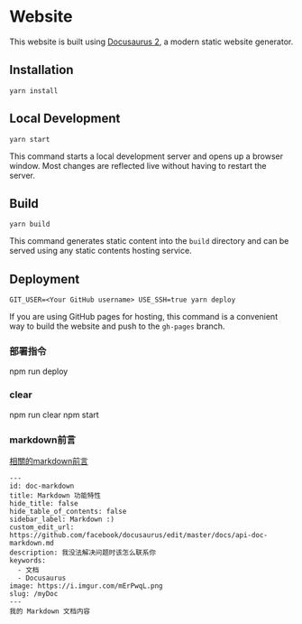 # Website

This website is built using [Docusaurus 2](https://docusaurus.io/), a modern static website generator.

## Installation

```console
yarn install
```

## Local Development

```console
yarn start
```

This command starts a local development server and opens up a browser window. Most changes are reflected live without having to restart the server.

## Build

```console
yarn build
```

This command generates static content into the `build` directory and can be served using any static contents hosting service.

## Deployment

```console
GIT_USER=<Your GitHub username> USE_SSH=true yarn deploy
```

If you are using GitHub pages for hosting, this command is a convenient way to build the website and push to the `gh-pages` branch.

### 部署指令
npm run deploy

### clear
npm run clear
npm start

### markdown前言
[相關的markdown前言](https://docusaurus.io/zh-CN/docs/api/plugins/@docusaurus/plugin-content-docs#markdown-frontmatter)
```
---
id: doc-markdown
title: Markdown 功能特性
hide_title: false
hide_table_of_contents: false
sidebar_label: Markdown :)
custom_edit_url: https://github.com/facebook/docusaurus/edit/master/docs/api-doc-markdown.md
description: 我没法解决问题时该怎么联系你
keywords:
  - 文档
  - Docusaurus
image: https://i.imgur.com/mErPwqL.png
slug: /myDoc
---
我的 Markdown 文档内容

```